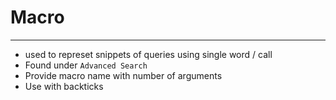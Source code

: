# Macro
---
- used to represet snippets of queries using single word / call
- Found under `Advanced Search`
- Provide macro name with number of arguments
- Use with backticks
